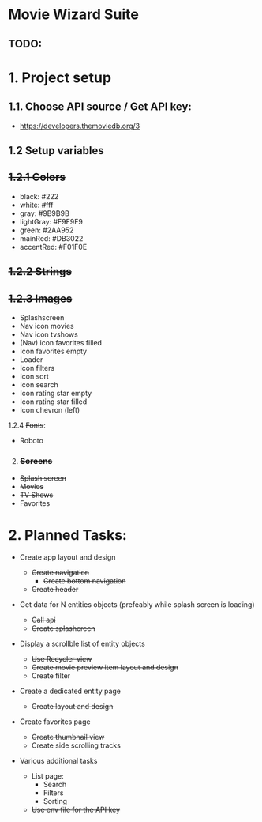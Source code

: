 # Movie Wizard Suite

## TODO:

# 1. __Project setup__

## 1.1. Choose API source / Get API key:

- https://developers.themoviedb.org/3
 
## 1.2 Setup variables

## ~~1.2.1 Colors~~

- black: #222
- white: #fff
- gray: #9B9B9B
- lightGray: #F9F9F9
- green: #2AA952
- mainRed: #DB3022
- accentRed: #F01F0E

## ~~1.2.2 Strings~~

## ~~1.2.3 Images~~

- Splashscreen
- Nav icon movies
- Nav icon tvshows
- (Nav) icon favorites filled
- Icon favorites empty
- Loader
- Icon filters
- Icon sort
- Icon search
- Icon rating star empty
- Icon rating star filled
- Icon chevron (left)

1.2.4 ~~Fonts~~:

- Roboto

2. ### ~~__Screens__~~

- ~~Splash screen~~
- ~~Movies~~
- ~~TV Shows~~
- Favorites

# 2. Planned Tasks:

- Create app layout and design
    - ~~Create navigation~~
        - ~~Create bottom navigation~~
    - ~~Create header~~

- Get data for N entities objects (prefeably while splash screen is loading)
    - ~~Call api~~
    - ~~Create splashcreen~~

- Display a scrollble list of entity objects
    - ~~Use Recycler view~~
    - ~~Create movie preview item layout and design~~
    - Create filter

- Create a dedicated entity page

    - ~~Create layout and design~~

- Create favorites page

    - ~~Create thumbnail view~~
    - Create side scrolling tracks

- Various additional tasks
    - List page:
        - Search
        - Filters
        - Sorting
    - ~~Use env file for the API key~~